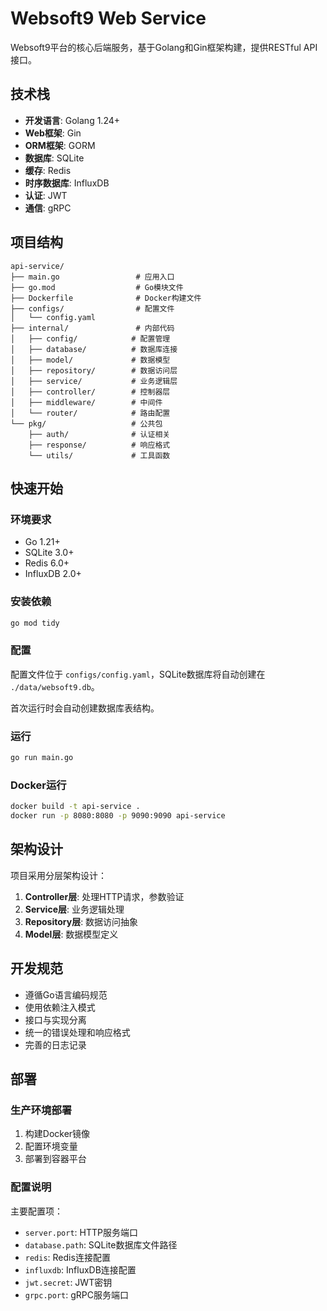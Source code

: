 # Websoft9 Web Service

Websoft9平台的核心后端服务，基于Golang和Gin框架构建，提供RESTful API接口。

## 技术栈

- **开发语言**: Golang 1.24+
- **Web框架**: Gin
- **ORM框架**: GORM
- **数据库**: SQLite
- **缓存**: Redis
- **时序数据库**: InfluxDB
- **认证**: JWT
- **通信**: gRPC

## 项目结构

```text
api-service/
├── main.go                 # 应用入口
├── go.mod                  # Go模块文件
├── Dockerfile              # Docker构建文件
├── configs/                # 配置文件
│   └── config.yaml
├── internal/               # 内部代码
│   ├── config/            # 配置管理
│   ├── database/          # 数据库连接
│   ├── model/             # 数据模型
│   ├── repository/        # 数据访问层
│   ├── service/           # 业务逻辑层
│   ├── controller/        # 控制器层
│   ├── middleware/        # 中间件
│   └── router/            # 路由配置
└── pkg/                   # 公共包
    ├── auth/              # 认证相关
    ├── response/          # 响应格式
    └── utils/             # 工具函数
```

## 快速开始

### 环境要求

- Go 1.21+
- SQLite 3.0+
- Redis 6.0+
- InfluxDB 2.0+

### 安装依赖

```bash
go mod tidy
```

### 配置

配置文件位于 `configs/config.yaml`，SQLite数据库将自动创建在 `./data/websoft9.db`。

首次运行时会自动创建数据库表结构。

### 运行

```bash
go run main.go
```

### Docker运行

```bash
docker build -t api-service .
docker run -p 8080:8080 -p 9090:9090 api-service
```

## 架构设计

项目采用分层架构设计：

1. **Controller层**: 处理HTTP请求，参数验证
2. **Service层**: 业务逻辑处理
3. **Repository层**: 数据访问抽象
4. **Model层**: 数据模型定义

## 开发规范

- 遵循Go语言编码规范
- 使用依赖注入模式
- 接口与实现分离
- 统一的错误处理和响应格式
- 完善的日志记录

## 部署

### 生产环境部署

1. 构建Docker镜像
2. 配置环境变量
3. 部署到容器平台

### 配置说明

主要配置项：

- `server.port`: HTTP服务端口
- `database.path`: SQLite数据库文件路径
- `redis`: Redis连接配置
- `influxdb`: InfluxDB连接配置
- `jwt.secret`: JWT密钥
- `grpc.port`: gRPC服务端口
